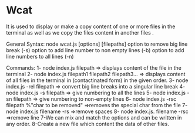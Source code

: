 # Wcat
It is used to display or make a copy content of one or more files in the terminal as well as we copy the files content in another files . 


General Syntax:
node wcat.js [options] [filepaths]
option to remove big line break (-s)
option to add line number to non empty lines (-b)
option to add line numbers to all lines (-n) 

Commands:
1- node index.js filepath => displays content of the file in the terminal 
2- node index.js filepath1 filepath2 filepath3... => displays content of all files in the terminal in (contactinated form) in the given order.
3- node index.js -rel filepath => convert big line breaks into a singular line break
4- node index.js -s filepath => give numbering to all the lines 
5- node index.js -sn filepath => give numbering to non-empty lines
6- node index.js -rsc filepath %"char to be removed" =>removes the special char from the file
7- node index.js filename -rs =>remove spaces
8- node index.js. filename -rsc =>remove line
7-We can mix and match the options and can be written in any order.
8-Create a new file which content the data of other files.
